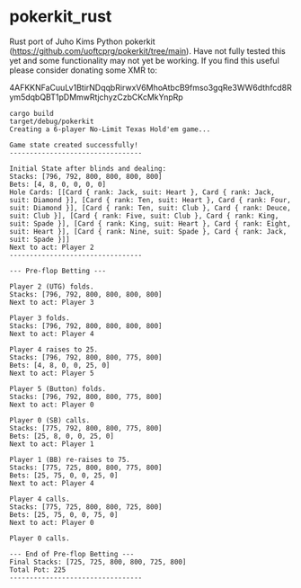 # pokerkit_rust

Rust port of Juho Kims Python pokerkit (https://github.com/uoftcprg/pokerkit/tree/main).  Have not fully tested this yet and some functionality may not yet be working.  If you find this useful please consider donating some XMR to: 

4AFKKNFaCuuLv1BtirNDqqbRirwxV6MhoAtbcB9fmso3gqRe3WW6dthfcd8Rym5dqbQBT1pDMmwRtjchyzCzbCKcMkYnpRp

```
cargo build
target/debug/pokerkit 
Creating a 6-player No-Limit Texas Hold'em game...

Game state created successfully!
---------------------------------

Initial State after blinds and dealing:
Stacks: [796, 792, 800, 800, 800, 800]
Bets: [4, 8, 0, 0, 0, 0]
Hole Cards: [[Card { rank: Jack, suit: Heart }, Card { rank: Jack, suit: Diamond }], [Card { rank: Ten, suit: Heart }, Card { rank: Four, suit: Diamond }], [Card { rank: Ten, suit: Club }, Card { rank: Deuce, suit: Club }], [Card { rank: Five, suit: Club }, Card { rank: King, suit: Spade }], [Card { rank: King, suit: Heart }, Card { rank: Eight, suit: Heart }], [Card { rank: Nine, suit: Spade }, Card { rank: Jack, suit: Spade }]]
Next to act: Player 2
---------------------------------

--- Pre-flop Betting ---

Player 2 (UTG) folds.
Stacks: [796, 792, 800, 800, 800, 800]
Next to act: Player 3

Player 3 folds.
Stacks: [796, 792, 800, 800, 800, 800]
Next to act: Player 4

Player 4 raises to 25.
Stacks: [796, 792, 800, 800, 775, 800]
Bets: [4, 8, 0, 0, 25, 0]
Next to act: Player 5

Player 5 (Button) folds.
Stacks: [796, 792, 800, 800, 775, 800]
Next to act: Player 0

Player 0 (SB) calls.
Stacks: [775, 792, 800, 800, 775, 800]
Bets: [25, 8, 0, 0, 25, 0]
Next to act: Player 1

Player 1 (BB) re-raises to 75.
Stacks: [775, 725, 800, 800, 775, 800]
Bets: [25, 75, 0, 0, 25, 0]
Next to act: Player 4

Player 4 calls.
Stacks: [775, 725, 800, 800, 725, 800]
Bets: [25, 75, 0, 0, 75, 0]
Next to act: Player 0

Player 0 calls.

--- End of Pre-flop Betting ---
Final Stacks: [725, 725, 800, 800, 725, 800]
Total Pot: 225
---------------------------------
```
